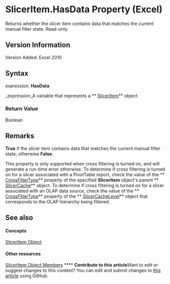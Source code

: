 
# SlicerItem.HasData Property (Excel)

Returns whether the slicer item contains data that matches the current manual filter state. Read-only.


## Version Information

Version Added: Excel 2010 


## Syntax

 _expression_. **HasData**

 _expression_A variable that represents a  ** [SlicerItem](cb93cd82-fc3a-f6b7-ae64-db6312db649d.md)** object.


### Return Value

Boolean


## Remarks

 **True** if the slicer item contains data that matches the current manual filter state; otherwise **False**.

This property is only supported when cross filtering is turned on, and will generate a run-time error otherwise. To determine if cross filtering is turned on for a slicer associated with a PivotTable report, check the value of the  ** [CrossFilterType](8a29b376-c999-472d-0853-2e2f4a0949a0.md)** property of the specified **SlicerItem** object's parent ** [SlicerCache](6e6533e3-0503-a1d3-9ecd-f7997233565f.md)** object. To determine if cross filtering is turned on for a slicer associated with an OLAP data source, check the value of the ** [CrossFilterType](2e91a528-a253-e731-6f11-a33f9ee6d9e2.md)** property of the ** [SlicerCacheLevel](d73ff7ab-4d7a-6a73-3716-11dc6716688d.md)** object that corresponds to the OLAP hierarchy being filtered.


## See also


#### Concepts


 [SlicerItem Object](cb93cd82-fc3a-f6b7-ae64-db6312db649d.md)
#### Other resources


 [SlicerItem Object Members](d42e8409-41e9-f632-3b46-fc40160eb66f.md)
****   **Contribute to this article**Want to edit or suggest changes to this content? You can edit and submit changes to  [this article](https://github.com/jhershey00/VBA_Excel_Test/OpenXMLCon/articles/17ce0cdc-ec30-638a-e869-4640ee0ef5a3.md) using GitHub.

